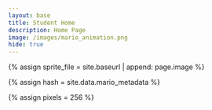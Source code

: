 ```yaml
---
layout: base
title: Student Home 
description: Home Page
image: /images/mario_animation.png
hide: true
---
```



<!-- Liquid:  statements -->

<!-- Include submenu from _includes to top of pages -->
<!--- Concatenation of site URL to frontmatter image  --->
{% assign sprite_file = site.baseurl | append: page.image %}
<!--- Has is a list variable containing mario metadata for sprite --->
{% assign hash = site.data.mario_metadata %}  
<!--- Size width/height of Sprit images --->
{% assign pixels = 256 %} 

<!--- HTML for page contains <p> tag named "Mario" and class properties for a "sprite"  -->

<p id="mario" class="sprite"></p>
  
<!--- Embedded Cascading Style Sheet (CSS) rules, 
        define how HTML elements look 
--->
<style>

  /*CSS style rules for the id and class of the sprite...
  */
  .sprite {
    height: {{pixels}}px;
    width: {{pixels}}px;
    background-image: url('{{sprite_file}}');
    background-repeat: no-repeat;
  }

  /*background position of sprite element
  */
  #mario {
    background-position: calc({{animations[0].col}} * {{pixels}} * -1px) calc({{animations[0].row}} * {{pixels}}* -1px);
  }
</style>

<!--- Embedded executable code--->
<script>
  ////////// convert YML hash to javascript key:value objects /////////

  var mario_metadata = {}; //key, value object
  {% for key in hash %}  
  
  var key = "{{key | first}}"  //key
  var values = {} //values object
  values["row"] = {{key.row}}
  values["col"] = {{key.col}}
  values["frames"] = {{key.frames}}
  mario_metadata[key] = values; //key with values added

  {% endfor %}

  ////////// game object for player /////////

  class Mario {
    constructor(meta_data) {
      this.tID = null;  //capture setInterval() task ID
      this.positionX = 0;  // current position of sprite in X direction
      this.currentSpeed = 0;
      this.marioElement = document.getElementById("mario"); //HTML element of sprite
      this.pixels = {{pixels}}; //pixel offset of images in the sprite, set by liquid constant
      this.interval = 100; //animation time interval
      this.obj = meta_data;
      this.marioElement.style.position = "absolute";
    }

    animate(obj, speed) {
      let frame = 0;
      const row = obj.row * this.pixels;
      this.currentSpeed = speed;

      this.tID = setInterval(() => {
        const col = (frame + obj.col) * this.pixels;
        this.marioElement.style.backgroundPosition = `-${col}px -${row}px`;
        this.marioElement.style.left = `${this.positionX}px`;

        this.positionX += speed;
        frame = (frame + 1) % obj.frames;

        const viewportWidth = window.innerWidth;
        if (this.positionX > viewportWidth - this.pixels) {
          document.documentElement.scrollLeft = this.positionX - viewportWidth + this.pixels;
        }
      }, this.interval);
    }

    startWalking() {
      this.stopAnimate();
      this.animate(this.obj["Walk"], 3);
    }

    startRunning() {
      this.stopAnimate();
      this.animate(this.obj["Run1"], 6);
    }

    startPuffing() {
      this.stopAnimate();
      this.animate(this.obj["Puff"], 0);
    }

    startCheering() {
      this.stopAnimate();
      this.animate(this.obj["Cheer"], 0);
    }

    startFlipping() {
      this.stopAnimate();
      this.animate(this.obj["Flip"], 0);
    }

    startResting() {
      this.stopAnimate();
      this.animate(this.obj["Rest"], 0);
    }

    stopAnimate() {
      clearInterval(this.tID);
    }
  }

  const mario = new Mario(mario_metadata);

  ////////// event control /////////

  window.addEventListener("keydown", (event) => {
    if (event.key === "ArrowRight") {
      event.preventDefault();
      if (event.repeat) {
        mario.startCheering();
      } else {
        if (mario.currentSpeed === 0) {
          mario.startWalking();
        } else if (mario.currentSpeed === 3) {
          mario.startRunning();
        }
      }
    } else if (event.key === "ArrowLeft") {
      event.preventDefault();
      if (event.repeat) {
        mario.stopAnimate();
      } else {
        mario.startPuffing();
      }
    }
  });

  //touch events that enable animations
  window.addEventListener("touchstart", (event) => {
    event.preventDefault(); // prevent default browser action
    if (event.touches[0].clientX > window.innerWidth / 2) {
      // move right
      if (currentSpeed === 0) { // if at rest, go to walking
        mario.startWalking();
      } else if (currentSpeed === 3) { // if walking, go to running
        mario.startRunning();
      }
    } else {
      // move left
      mario.startPuffing();
    }
  });

  //stop animation on window blur
  window.addEventListener("blur", () => {
    mario.stopAnimate();
  });

  //start animation on window focus
  window.addEventListener("focus", () => {
     mario.startFlipping();
  });

  //start animation on page load or page refresh
  document.addEventListener("DOMContentLoaded", () => {
    // adjust sprite size for high pixel density devices
    const scale = window.devicePixelRatio;
    const sprite = document.querySelector(".sprite");
    sprite.style.transform = `scale(${0.2 * scale})`;
    mario.startResting();
  });

</script>